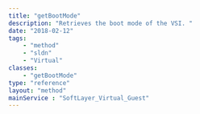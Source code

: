 ```yaml
---
title: "getBootMode"
description: "Retrieves the boot mode of the VSI. "
date: "2018-02-12"
tags:
    - "method"
    - "sldn"
    - "Virtual"
classes:
    - "getBootMode"
type: "reference"
layout: "method"
mainService : "SoftLayer_Virtual_Guest"
---
```

